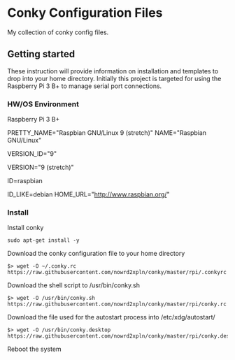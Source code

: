 # Conky Configuration Files
My collection of conky config files.

## Getting started
These instruction will provide information on installation and templates to drop into your home directory. Initially this project is targeted for using the Raspberry Pi 3 B+ to manage serial port connections.

### HW/OS Environment
Raspberry Pi 3 B+

PRETTY_NAME="Raspbian GNU/Linux 9 (stretch)"
NAME="Raspbian GNU/Linux"

VERSION_ID="9"

VERSION="9 (stretch)"

ID=raspbian

ID_LIKE=debian 
HOME_URL="http://www.raspbian.org/" 

### Install
Install conky
```
sudo apt-get install -y
```
Download the conky configuration file to your home directory
```
$> wget -O ~/.conky.rc https://raw.githubusercontent.com/nowrd2xpln/conky/master/rpi/.conkyrc
```
Download the shell script to /usr/bin/conky.sh
```
$> wget -O /usr/bin/conky.sh https://raw.githubusercontent.com/nowrd2xpln/conky/master/rpi/conky.rc
```
Download the file used for the autostart process into /etc/xdg/autostart/
```
$> wget -O /usr/bin/conky.desktop https://raw.githubusercontent.com/nowrd2xpln/conky/master/rpi/conky.desktop
```
Reboot the system

